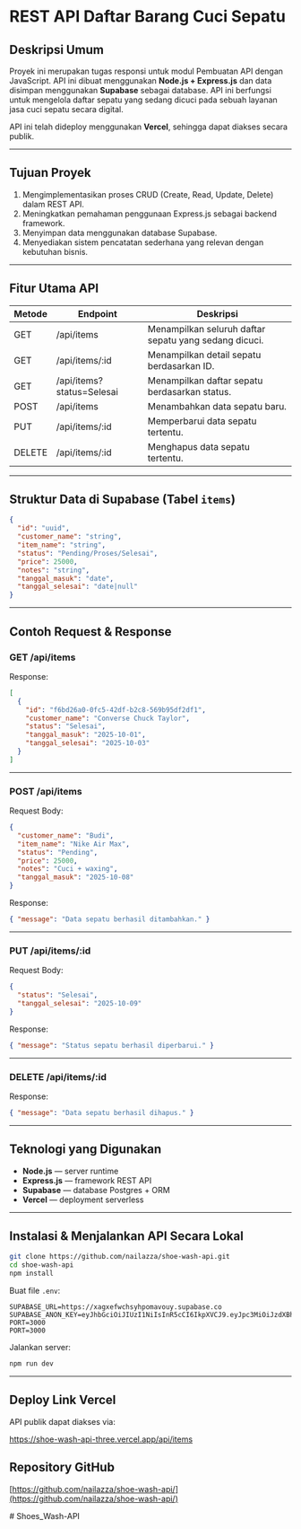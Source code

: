 
# REST API Daftar Barang Cuci Sepatu

## Deskripsi Umum
Proyek ini merupakan tugas responsi untuk modul Pembuatan API dengan JavaScript. API ini dibuat menggunakan **Node.js + Express.js** dan data disimpan menggunakan **Supabase** sebagai database. API ini berfungsi untuk mengelola daftar sepatu yang sedang dicuci pada sebuah layanan jasa cuci sepatu secara digital.

API ini telah dideploy menggunakan **Vercel**, sehingga dapat diakses secara publik.

---

## Tujuan Proyek
1. Mengimplementasikan proses CRUD (Create, Read, Update, Delete) dalam REST API.
2. Meningkatkan pemahaman penggunaan Express.js sebagai backend framework.
3. Menyimpan data menggunakan database Supabase.
4. Menyediakan sistem pencatatan sederhana yang relevan dengan kebutuhan bisnis.

---

## Fitur Utama API

| Metode | Endpoint        | Deskripsi                                                                |
| ------ | ----------------| ------------------------------------------------------------------------ |
| GET    | /api/items      | Menampilkan seluruh daftar sepatu yang sedang dicuci.                    |
| GET    | /api/items/:id  | Menampilkan detail sepatu berdasarkan ID.                                |
| GET    | /api/items?status=Selesai | Menampilkan daftar sepatu berdasarkan status.                   |
| POST   | /api/items      | Menambahkan data sepatu baru.                                            |
| PUT    | /api/items/:id  | Memperbarui data sepatu tertentu.                                        |
| DELETE | /api/items/:id  | Menghapus data sepatu tertentu.                                          |

---

## Struktur Data di Supabase (Tabel `items`)

```json
{
  "id": "uuid",
  "customer_name": "string",
  "item_name": "string",
  "status": "Pending/Proses/Selesai",
  "price": 25000,
  "notes": "string",
  "tanggal_masuk": "date",
  "tanggal_selesai": "date|null"
}
````

---

## Contoh Request & Response

### GET /api/items

Response:

```json
[
  {
    "id": "f6bd26a0-0fc5-42df-b2c8-569b95df2df1",
    "customer_name": "Converse Chuck Taylor",
    "status": "Selesai",
    "tanggal_masuk": "2025-10-01",
    "tanggal_selesai": "2025-10-03"
  }
]
```

---

### POST /api/items

Request Body:

```json
{
  "customer_name": "Budi",
  "item_name": "Nike Air Max",
  "status": "Pending",
  "price": 25000,
  "notes": "Cuci + waxing",
  "tanggal_masuk": "2025-10-08"
}
```

Response:

```json
{ "message": "Data sepatu berhasil ditambahkan." }
```

---

### PUT /api/items/:id

Request Body:

```json
{
  "status": "Selesai",
  "tanggal_selesai": "2025-10-09"
}
```

Response:

```json
{ "message": "Status sepatu berhasil diperbarui." }
```

---

### DELETE /api/items/:id

Response:

```json
{ "message": "Data sepatu berhasil dihapus." }
```

---

## Teknologi yang Digunakan

* **Node.js** — server runtime
* **Express.js** — framework REST API
* **Supabase** — database Postgres + ORM
* **Vercel** — deployment serverless

---

## Instalasi & Menjalankan API Secara Lokal

```bash
git clone https://github.com/nailazza/shoe-wash-api.git
cd shoe-wash-api
npm install
```

Buat file `.env`:

```
SUPABASE_URL=https://xagxefwchsyhpomavouy.supabase.co
SUPABASE_ANON_KEY=eyJhbGciOiJIUzI1NiIsInR5cCI6IkpXVCJ9.eyJpc3MiOiJzdXBhYmFzZSIsInJlZiI6InhhZ3hlZndjaHN5aHBvbWF2b3V5Iiwicm9sZSI6ImFub24iLCJpYXQiOjE3NjEyOTMxNjgsImV4cCI6MjA3Njg2OTE2OH0.84CNQOU4l67LkBaJHy_tztopjfdqD0JfM30jQcglt9c
PORT=3000
PORT=3000
```

Jalankan server:

```bash
npm run dev
```

---

## Deploy Link Vercel

API publik dapat diakses via:

https://shoe-wash-api-three.vercel.app/api/items



## Repository GitHub

[https://github.com/nailazza/shoe-wash-api/](https://github.com/nailazza/shoe-wash-api/)




#   S h o e s _ W a s h - A P I  
 